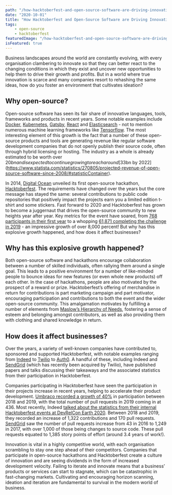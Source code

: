 ```yaml
---
path: "/how-hacktoberfest-and-open-source-software-are-driving-innovation"
date: "2020-10-01"
title: "How Hacktoberfest and Open-Source Software are Driving Innovation"
tags:
    - open-source
    - hacktoberfest
featuredImage: "/how-hacktoberfest-and-open-source-software-are-driving-innovation.png"
isFeatured: true
---
```

Business landscapes around the world are constantly evolving, with every organisation clambering to innovate so that they can better react to the changing conditions in which they exist and uncover new opportunities to help them to drive their growth and profits. But in a world where true innovation is scarce and many companies resort to rehashing the same ideas, how do you foster an environment that cultivates ideation?

## Why open-source?
Open-source software has seen its fair share of innovative languages, tools, frameworks and products in recent years. Some notable examples include [Docker](https://www.docker.com/), [Kubernetes](https://kubernetes.io/), [Gatsby](https://www.gatsbyjs.com/), [React](https://reactjs.org/) and [Elasticsearch](https://www.elastic.co/elasticsearch/) - not to mention numerous machine learning frameworks like [Tensorflow](https://www.tensorflow.org/). The most interesting element of this growth is the fact that a number of these open-source products and tools are generating revenue like regular software development companies that do not openly publish their source code, often through hybrid licensing or hosting. The industry as a whole is already estimated to be worth over $20bn and is expected to continue growing to reach around [$33bn by 2022](https://www.statista.com/statistics/270805/projected-revenue-of-open-source-software-since-2008/#statisticContainer).

In 2014, [Digital Ocean](https://do.co) unveiled its first open-source hackathon, [Hacktoberfest](https://hacktoberfest.digitalocean.com/). The requirements have changed over the years but the core message has stayed the same: several contributions to public code repositories that positively impact the projects earn you a limited edition t-shirt and some stickers. Fast forward to 2020 and Hacktoberfest has grown to become a juggernaut that drives the open-source community to new heights year after year. Key metrics for the event have soared, from [768 participants in their first year](https://www.digitalocean.com/blog/looking-back-at-hacktoberfest/) to a whopping [61,871 completing the challenge in 2019](https://hacktoberfest.digitalocean.com/) - an impressive growth of over 8,000 percent! But why has this explosive growth happened, and how does it affect businesses?

## Why has this explosive growth happened?
Both open-source software and hackathons encourage collaboration between a number of skilled individuals, often rallying them around a single goal. This leads to a positive environment for a number of like-minded people to bounce ideas for new features (or even whole new products) off each other. In the case of hackathons, people are also motivated by the prospect of a reward or prize. Hacktoberfest’s offering of merchandise in return for contributions is part marketing campaign and part motivator, encouraging participation and contributions to both the event and the wider open-source community. This amalgamation motivates by fulfilling a number of elements from [Maslow’s Hierarchy of Needs](https://www.thoughtco.com/maslows-hierarchy-of-needs-4582571), fostering a sense of esteem and belonging amongst contributors, as well as also providing them with clothing and shared knowledge in return.

## How does it affect businesses?
Over the years, a variety of well-known companies have contributed to, sponsored and supported Hacktoberfest, with notable examples ranging from [Indeed](https://www.indeed.co.uk/) to [Twilio](https://twilio.com/) to [Auth0](https://auth0.com/). A handful of these, including Indeed and [SendGrid](https://sendgrid.com/) (which has recently been acquired by Twilio), have published papers and talks discussing their takeaways and the associated statistics from their participation in Hacktoberfest.

Companies participating in Hacktoberfest have seen the participation in their projects increase in recent years, helping to accelerate their product development. [Umbraco recorded a growth of 40%](https://umbraco.com/blog/pr-team-update-november-2019-hacktoberfest-round-up/) in participation between 2018 and 2019, with the total number of pull requests in 2019 coming in at 436. Most recently, Indeed [talked about the statistics from their internal Hacktoberfest events at DevRelCon Earth 2020](https://www.youtube.com/watch?v=uweScYvtUts&feature=youtu.be). Between 2018 and 2019, they recorded an increase of 1,322 contributions and 170 pull requests. [SendGrid](https://sendgrid.com/wp-content/uploads/pdf/SendGrid-Hacktoberfest.pdf) saw the number of pull requests increase from 43 in 2016 to 1,249 in 2017, with over 1,000 of those being changes to source code. These pull requests equated to 1,385 story points of effort (around 3.4 years of work!).

Innovation is vital in a highly competitive world, with each organisation scrambling to stay one step ahead of their competitors. Companies that participate in open-source hackathons and Hacktoberfest create a culture of innovation and are seeing dividends in the form of increased development velocity. Failing to iterate and innovate means that a business’ products or services can start to stagnate, which can be catastrophic in fast-changing markets. Cultivating and encouraging horizon scanning, ideation and iteration are fundamental to survival in the modern world of business.